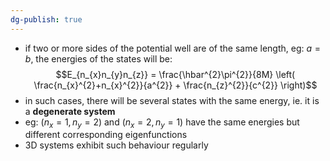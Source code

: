 ```yaml
---
dg-publish: true
---
```


- if two or more sides of the potential well are of the same length, eg: $a=b$, the energies of the states will be: 
  $$E_{n_{x}n_{y}n_{z}} = \frac{\hbar^{2}\pi^{2}}{8M} \left( \frac{n_{x}^{2}+n_{x}^{2}}{a^{2}} + \frac{n_{z}^{2}}{c^{2}} \right)$$
- in such cases, there will be several states with the same energy, ie. it is a **degenerate system**
- eg: ${} (n_{x}=1, n_{y}=2)$ and ${} (n_{x}=2, n_{y}=1)$ have the same energies but different corresponding eigenfunctions
- 3D systems exhibit such behaviour regularly